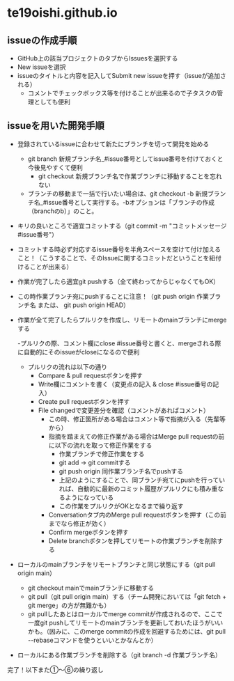 # te19oishi.github.io
## issueの作成手順
- GitHub上の該当プロジェクトのタブからIssuesを選択する
- New issueを選択
- issueのタイトルと内容を記入してSubmit new issueを押す（issueが追加される）
  - コメントでチェックボックス等を付けることが出来るので子タスクの管理としても便利

## issueを用いた開発手順
- 登録されているissueに合わせて新たにブランチを切って開発を始める
  - git branch 新規ブランチ名_#issue番号としてissue番号を付けておくと今後見やすくて便利
    - git checkout 新規ブランチ名で作業ブランチに移動することを忘れない
  - ブランチの移動まで一括で行いたい場合は、git checkout -b 新規ブランチ名_#issue番号として実行する。-bオプションは「ブランチの作成（branchのb）」のこと。

- キリの良いところで適宜コミットする（git commit -m "コミットメッセージ #issue番号"）

- コミットする時必ず対応するissue番号を半角スペースを空けて付け加えること！（こうすることで、そのIssueに関するコミットだということを紐付けることが出来る）

- 作業が完了したら適宜git pushする（全て終わってからじゃなくてもOK）

- この時作業ブランチ宛にpushすることに注意！（git push origin 作業ブランチ名 または、 git push origin HEAD）

- 作業が全て完了したらプルリクを作成し、リモートのmainブランチにmergeする

  -プルリクの際、コメント欄にclose #issue番号と書くと、mergeされる際に自動的にそのissueがcloseになるので便利
  - プルリクの流れは以下の通り
    - Compare & pull requestボタンを押す
    - Write欄にコメントを書く（変更点の記入 & close #issue番号の記入）
    - Create pull requestボタンを押す
    - File changedで変更差分を確認（コメントがあればコメント）
      - この時、修正箇所がある場合はコメント等で指摘が入る（先輩等から）
      - 指摘を踏まえての修正作業がある場合はMerge pull requestの前に以下の流れを取って修正作業をする
        - 作業ブランチで修正作業をする
        - git add → git commitする
        - git push origin 同作業ブランチ名でpushする
        - 上記のようにすることで、同ブランチ宛てにpushを行っていれば、自動的に最新のコミット履歴がプルリクにも積み重なるようになっている
        - この作業をプルリクがOKとなるまで繰り返す
      - Conversationタブ内のMerge pull requestボタンを押す（この前までなら修正が効く）
      - Confirm mergeボタンを押す
      - Delete branchボタンを押してリモートの作業ブランチを削除する

- ローカルのmainブランチをリモートブランチと同じ状態にする（git pull origin main）

  - git checkout mainでmainブランチに移動する
  - git pull（git pull origin main）する（チーム開発においては「git fetch + git merge」の方が無難かも）
  - git pullしたあとはローカルでmerge commitが作成されるので、ここで一度git pushしてリモートのmainブランチを更新しておいたほうがいいかも。（因みに、このmerge commitの作成を回避するためには、git pull --rebaseコマンドを使うといいとかなんとか）

- ローカルにある作業ブランチを削除する（git branch -d 作業ブランチ名）

完了！以下また①〜⑥の繰り返し

